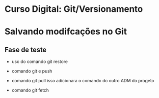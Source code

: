# Curso Digital: Git/Versionamento

# Salvando modifcações no Git

## Fase de teste

* uso do comando git restore

* comando git e push
* comando git pull
    isso adicionara o comando do outro ADM do progeto
* comando git fetch

  
